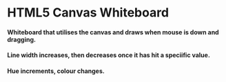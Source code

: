 # HTML5 Canvas Whiteboard

#### Whiteboard that utilises the canvas and draws when mouse is down and dragging.

#### Line width increases, then decreases once it has hit a speciific value.

#### Hue increments, colour changes.
